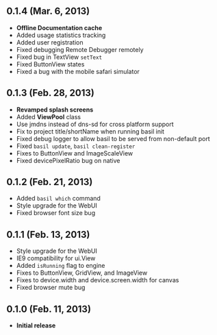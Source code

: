 ## 0.1.4 (Mar. 6, 2013)
- **Offline Documentation cache**
- Added usage statistics tracking
- Added user registration
- Fixed debugging Remote Debugger remotely
- Fixed bug in TextView `setText`
- Fixed ButtonView states
- Fixed a bug with the mobile safari simulator

## 0.1.3 (Feb. 28, 2013)
- **Revamped splash screens**
- Added **ViewPool** class
- Use jmdns instead of dns-sd for cross platform support
- Fix to project title/shortName when running basil init
- Fixed debug logger to allow basil to be served from non-default port
- Fixed `basil update`, `basil clean-register`
- Fixes to ButtonView and ImageScaleView
- Fixed devicePixelRatio bug on native

## 0.1.2 (Feb. 21, 2013)
- Added `basil which` command
- Style upgrade for the WebUI
- Fixed browser font size bug

## 0.1.1 (Feb. 13, 2013)
- Style upgrade for the WebUI
- IE9 compatibility for ui.View
- Added `isRunning` flag to engine
- Fixes to ButtonView, GridView, and ImageView
- Fixes to device.width and device.screen.width for canvas
- Fixed browser mute bug

## 0.1.0 (Feb. 11, 2013)
- **Initial release**